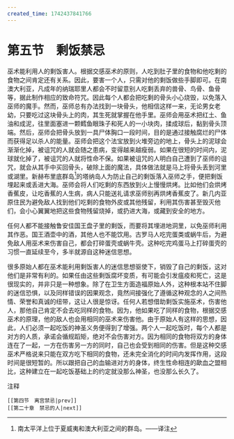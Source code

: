 ```yaml
---
created_time: 1742437841766
---
```

# 第五节　剩饭禁忌

巫术能利用人的剩饭害人。根据交感巫术的原则，人吃到肚子里的食物和他吃剩的食物之间肯定还有关系。因此，要害一个人，只需对他的剩饭做些手脚即可。在南澳大利亚，凡成年的纳瑞耶里人都会不时留意别人吃剩丢弃的兽骨、鸟骨、鱼骨等，据此制作相应的致命符咒。因此每个人都会把吃剩的骨头小心烧毁，以免落入巫师的魔手。然而，巫师总有办法找到一块骨头，他相信这样一来，无论男女老幼，只要吃过这块骨头上的肉，其生死就掌握在他手里。巫师会用巫术把红土、鱼油和成泥，往里面塞进一颗鳕鱼眼珠子和死人的一小块肉，揉成球后，黏到骨头顶端。然后，巫师会把骨头放到一具尸体胸口一段时间，目的是通过接触腐烂的尸体而获得足以杀人的能量。巫师会把这个法宝放到火堆旁边的地上，骨头上的泥球会渐渐化掉，被诅咒的人就会随之患病，变得越来越瘦弱。如果在很短的时间内，泥球就化掉了，被诅咒的人就将性命不保。如果被诅咒的人明白自己遭到了巫师的诅咒，就会从其手中买回骨头，破除上面的魔法，具体做法就是马上将骨头丢到河里或湖里。新赫布里底群岛[^6]的塔纳岛人为防止自己的剩饭落入巫师之手，便把剩饭埋起来或丢进大海。巫师会将人们吃剩的东西放到火上慢慢烘烤。比如他们会烘烤香蕉皮，让吃香蕉的人生病，病人只能送礼请求巫师别再烘烤香蕉皮了。新几内亚原住民为避免敌人找到他们吃剩的食物外皮或其他残留，利用其伤害甚至毁灭他们，会小心翼翼地把这些食物残留烧掉，或扔进大海，或藏到安全的地方。

任何人都不能接触鲁安佳国王盘子里的剩饭，而要将其埋进地洞里，以免巫师利用其作恶。国王酒壶中的酒，其他人也不能饮用。古罗马人吃完蛋类或蜗牛后，为避免敌人用巫术来伤害自己，都会打碎蛋壳或蜗牛壳。这种吃完鸡蛋马上打碎蛋壳的习惯一直延续至今，多半就源自这种迷信思想。

很多原始人都在巫术能利用剩饭害人的迷信思想驱使下，销毁了自己的剩饭，这对他们是非常有利的。如果任由这些剩饭腐坏变质，有可能会引发瘟疫和死亡，这是很现实的，并非只是一种想象。除了在卫生方面造福原始人外，这种根本站不住脚的迷信恐惧，以及同样错误的因果观念，竟然间接强化了遵循这种观念的人之间热情、荣誉和真诚的纽带，这让人很是惊讶。任何人若想借助剩饭实施巫术，伤害他人，那他自己肯定不会去吃同样的食物。因为，他如果吃了同样的食物，根据交感巫术的原理，他的敌人也会用相同的巫术来伤害他。由于原始人有这样的思想，因此，人们必须一起吃饭的神圣义务便得到了增强。两个人一起吃饭时，每个人都是对方的人质，承诺会循规蹈矩，绝对不会伤害对方。因为相同的食物将双方的身体连在了一起，一方在伤害另一方的同时，自己也会受到相同的伤害。但是这种交感巫术严格说来只能在双方吃下相同的食物，还未完全消化的时间内发挥作用，这段时间是很短暂的。所以跟把自己的血输进对方的身体，终生性命相连的歃血之盟相比，这种建立在一起吃饭基础上的约定就没那么神圣，也没那么长久了。

注释

[^1]: 印度尼西亚中部岛屿西里伯斯岛上的原住民。——译注
[^2]: 印度教中女性生殖器官的神圣象征。——译注
[^3]: 刚果河流域东南部一个民族。——译注
[^4]: 一种官职，类似于总督。——译注
[^5]: 黑海南岸一个古王国。——译注
[^6]: 南太平洋上位于夏威夷和澳大利亚之间的群岛。——译注

```booknav
[[第四节　离宫禁忌|prev]]
[[第二十章　禁忌的人|next]]
```